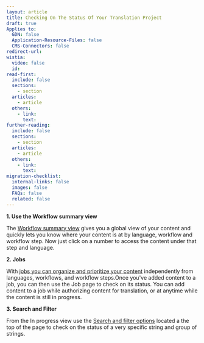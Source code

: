 ```yaml
---
layout: article
title: Checking On The Status Of Your Translation Project
draft: true
Applies to:
  GDN: false
  Application-Resource-Files: false
  CMS-Connectors: false
redirect-url:
wistia:
  video: false
  id:
read-first:
  include: false
  sections:
    - section
  articles:
    - article
  others:
    - link:
      text:
further-reading:
  include: false
  sections:
    - section
  articles:
    - article
  others:
    - link:
      text:
migration-checklist:
  internal-links: false
  images: false
  FAQs: false
  related: false
---
```

**1\. Use the Workflow summary view**

The [Workflow summary view](/hc/en-us/articles/203574006-The-Summary-Screen-Account-Owners-and-Project-Managers) gives you a global view of your content and quickly lets you know where your content is at by language, workflow and workflow step. Now just click on a number to access the content under that step and language.

**2\. Jobs**

With [jobs you can organize and prioritize your content](/hc/en-us/articles/202670453-Jobs-Organize-and-Prioritize-Translations) independently from languages, workflows, and workflow steps.Once you've added content to a job, you can then use the Job page to check on its status. You can add content to a job while authorizing content for translation, or at anytime while the content is still in progress.

**3\. Search and Filter**

From the In progress view use the [Search and filter options](/hc/en-us/articles/203416806-Search-and-Filter-Agency-Account-Owners-and-Translation-Resource-Managers) located a the top of the page to check on the status of a very specific string and group of strings.